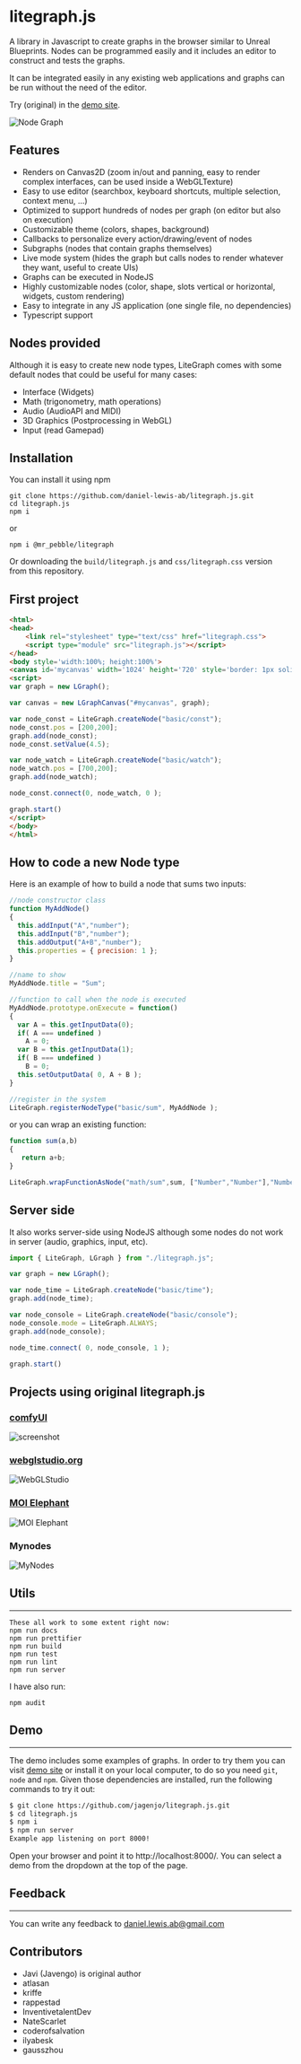 
# litegraph.js

A library in Javascript to create graphs in the browser similar to Unreal Blueprints. Nodes can be programmed easily and it includes an editor to construct and tests the graphs.

It can be integrated easily in any existing web applications and graphs can be run without the need of the editor.

Try (original) in the [demo site](https://tamats.com/projects/litegraph/editor).

![Node Graph](imgs/node_graph_example.png "WebGLStudio")

## Features
- Renders on Canvas2D (zoom in/out and panning, easy to render complex interfaces, can be used inside a WebGLTexture)
- Easy to use editor (searchbox, keyboard shortcuts, multiple selection, context menu, ...)
- Optimized to support hundreds of nodes per graph (on editor but also on execution)
- Customizable theme (colors, shapes, background)
- Callbacks to personalize every action/drawing/event of nodes
- Subgraphs (nodes that contain graphs themselves)
- Live mode system (hides the graph but calls nodes to render whatever they want, useful to create UIs)
- Graphs can be executed in NodeJS
- Highly customizable nodes (color, shape, slots vertical or horizontal, widgets, custom rendering)
- Easy to integrate in any JS application (one single file, no dependencies)
- Typescript support

## Nodes provided
Although it is easy to create new node types, LiteGraph comes with some default nodes that could be useful for many cases:
- Interface (Widgets)
- Math (trigonometry, math operations)
- Audio (AudioAPI and MIDI)
- 3D Graphics (Postprocessing in WebGL)
- Input (read Gamepad)

## Installation

You can install it using npm 
```
git clone https://github.com/daniel-lewis-ab/litegraph.js.git
cd litegraph.js
npm i
```

or

```
npm i @mr_pebble/litegraph
```

Or downloading the ```build/litegraph.js``` and ```css/litegraph.css``` version from this repository.

## First project ##

```html
<html>
<head>
	<link rel="stylesheet" type="text/css" href="litegraph.css">
	<script type="module" src="litegraph.js"></script>
</head>
<body style='width:100%; height:100%'>
<canvas id='mycanvas' width='1024' height='720' style='border: 1px solid'></canvas>
<script>
var graph = new LGraph();

var canvas = new LGraphCanvas("#mycanvas", graph);

var node_const = LiteGraph.createNode("basic/const");
node_const.pos = [200,200];
graph.add(node_const);
node_const.setValue(4.5);

var node_watch = LiteGraph.createNode("basic/watch");
node_watch.pos = [700,200];
graph.add(node_watch);

node_const.connect(0, node_watch, 0 );

graph.start()
</script>
</body>
</html>
```

## How to code a new Node type

Here is an example of how to build a node that sums two inputs:

```javascript
//node constructor class
function MyAddNode()
{
  this.addInput("A","number");
  this.addInput("B","number");
  this.addOutput("A+B","number");
  this.properties = { precision: 1 };
}

//name to show
MyAddNode.title = "Sum";

//function to call when the node is executed
MyAddNode.prototype.onExecute = function()
{
  var A = this.getInputData(0);
  if( A === undefined )
    A = 0;
  var B = this.getInputData(1);
  if( B === undefined )
    B = 0;
  this.setOutputData( 0, A + B );
}

//register in the system
LiteGraph.registerNodeType("basic/sum", MyAddNode );

```

or you can wrap an existing function:

```js
function sum(a,b)
{
   return a+b;
}

LiteGraph.wrapFunctionAsNode("math/sum",sum, ["Number","Number"],"Number");
```

## Server side

It also works server-side using NodeJS although some nodes do not work in server (audio, graphics, input, etc).

```js
import { LiteGraph, LGraph } from "./litegraph.js";

var graph = new LGraph();

var node_time = LiteGraph.createNode("basic/time");
graph.add(node_time);

var node_console = LiteGraph.createNode("basic/console");
node_console.mode = LiteGraph.ALWAYS;
graph.add(node_console);

node_time.connect( 0, node_console, 1 );

graph.start()
```


## Projects using original litegraph.js

### [comfyUI](https://github.com/comfyanonymous/ComfyUI)
![screenshot](https://github.com/comfyanonymous/ComfyUI/blob/6efe561c2a7321501b1b27f47039c7616dda1860/comfyui_screenshot.png)

### [webglstudio.org](http://webglstudio.org)

![WebGLStudio](imgs/webglstudio.gif "WebGLStudio")

### [MOI Elephant](http://moiscript.weebly.com/elephant-systegraveme-nodal.html)

![MOI Elephant](imgs/elephant.gif "MOI Elephant")

### Mynodes

![MyNodes](imgs/mynodes.png "MyNodes")

## Utils
-----

```
These all work to some extent right now:
npm run docs
npm run prettifier
npm run build
npm run test
npm run lint
npm run server
```

I have also run:

`npm audit`


## Demo
-----
The demo includes some examples of graphs. In order to try them you can visit [demo site](http://tamats.com/projects/litegraph/editor) or install it on your local computer, to do so you need `git`, `node` and `npm`. Given those dependencies are installed, run the following commands to try it out:
```sh
$ git clone https://github.com/jagenjo/litegraph.js.git
$ cd litegraph.js
$ npm i
$ npm run server
Example app listening on port 8000!
```
Open your browser and point it to http://localhost:8000/. You can select a demo from the dropdown at the top of the page.

## Feedback
--------

You can write any feedback to daniel.lewis.ab@gmail.com

## Contributors

- Javi (Javengo) is original author
- atlasan
- kriffe
- rappestad
- InventivetalentDev
- NateScarlet
- coderofsalvation
- ilyabesk
- gausszhou



